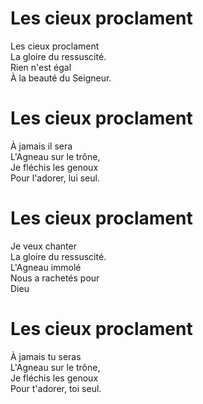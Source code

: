 # Les cieux proclament  

Les cieux proclament  
La gloire du ressuscité.  
Rien n'est égal  
À la beauté du Seigneur.  

# Les cieux proclament  

À jamais il sera  
L'Agneau sur le trône,  
Je fléchis les genoux  
Pour l'adorer, lui seul.  

# Les cieux proclament  

Je veux chanter  
La gloire du ressuscité.  
L'Agneau immolé  
Nous a rachetés pour  
Dieu  

# Les cieux proclament  

À jamais tu seras  
L'Agneau sur le trône,  
Je fléchis les genoux  
Pour t'adorer, toi seul.  
